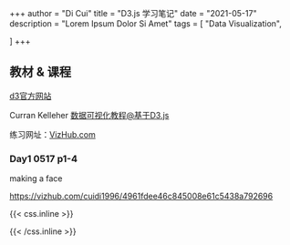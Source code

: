 +++
author = "Di Cui"
title = "D3.js 学习笔记"
date = "2021-05-17"
description = "Lorem Ipsum Dolor Si Amet"
tags = [
    "Data Visualization",

]
+++

## 教材 & 课程

[d3官方网站](https://d3js.org/)

Curran Kelleher  [数据可视化教程@基于D3.js](https://www.bilibili.com/video/BV1Yb411c7cM?p=4&spm_id_from=pageDriver&vd_source=aff71f9dc82b763304a211b19dcf20eb)

练习网址：[VizHub.com](https://vizhub.com/)


### Day1  0517 p1-4

making a face

https://vizhub.com/cuidi1996/4961fdee46c845008e61c5438a792696



{{< css.inline >}}

<style>
.canon { background: white; width: 100%; height: auto; }
</style>

{{< /css.inline >}}
